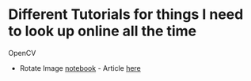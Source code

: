 # Different Tutorials for things I need to look up online all the time

OpenCV
* Rotate Image [notebook](https://github.com/maritaganta/all_in_one/blob/main/RotateImage.ipynb) - Article [here](https://medium.com/@maritaganta/how-to-properly-rotate-an-image-with-opencv-475e44a252f6)

